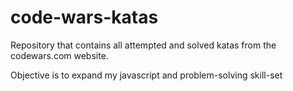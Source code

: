 # code-wars-katas

Repository that contains all attempted and solved katas from the codewars.com website.

Objective is to expand my javascript and problem-solving skill-set


